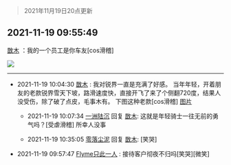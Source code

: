 > 2021年11月19日20点更新
<link rel="stylesheet" href="https://cdn.jsdelivr.net/gh/taotie6/sampleJSON@main/css/photo_show.css">
<meta name="referrer" content="no-referrer" />


 ## 2021-11-19 09:55:49 

 [㪚木](https://www.coolapk.com/feed/31569338?shareKey=MzJiMTQ0MWMzNTRkNjE5NzA5YTQ~) ：我的一个员工是你车友[cos滑稽] 

<div class="album">
<img class="img-item" src="http://image.coolapk.com/feed/2021/1119/09/1081091_42d4d3e4_6947_7934_216@1080x1078.png" />
</div>

 ------- 

- 2021-11-19 10:04:30 [㪚木](uid=1081091) : 我对锐界一直是充满了好感。
当年年轻，开着朋友的老款锐界雪天下坡，路滑速度快，直接开飞了来了个侧翻720度，结果人没受伤，除了破了点皮，毛事木有。
下图这种老款[cos滑稽] [图片](http://image.coolapk.com/feed/2021/1119/10/1081091_889734f4_7469_1926_20@1080x946.png)

    - 2021-11-19 10:07:34 [一洲陆沉](uid=889471) 回复 [㪚木](uid=1081091): 这就是年轻骑士一往无前的勇气吗？[受虐滑稽]  所幸人没事 

    - 2021-11-19 10:35:05 [零落尘泥](uid=3648294) 回复 [㪚木](uid=1081091): [笑哭] 

- 2021-11-19 09:57:47 [Flyme只此一人](uid=1894693) : 接待客户彻夜不归吗[笑哭][微笑] 

